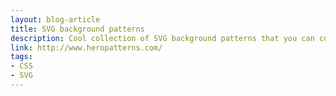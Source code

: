 ```yaml
---
layout: blog-article
title: SVG background patterns
description: Cool collection of SVG background patterns that you can customize.
link: http://www.heropatterns.com/
tags:
- CSS
- SVG
---
```

